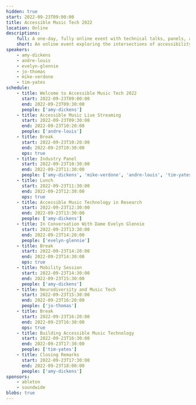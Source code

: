 ```yaml
---
hidden: true
start: 2022-09-23T09:00:00
title: Accessible Music Tech 2022
location: Online
descriptions:
    full: A one-day, fully online event with technical talks, panels, and musical demonstrations exploring the intersections of accessibility and music.
    short: An online event exploring the intersections of accessibility and music.
speakers:
    - amy-dickens
    - andre-louis
    - evelyn-glennie
    - jo-thomas
    - mike-verdone
    - tim-yates
schedule:
    - title: Welcome to Accessible Music Tech 2022
      start: 2022-09-23T09:00:00
      end: 2022-09-23T09:30:00
      people: ['amy-dickens']
    - title: Accessible Music Live Streaming
      start: 2022-09-23T09:30:00
      end: 2022-09-23T10:20:00
      people: ['andre-louis']
    - title: Break
      start: 2022-09-23T10:20:00
      end: 2022-09-23T10:30:00
      ops: true
    - title: Industry Panel
      start: 2022-09-23T10:30:00
      end: 2022-09-23T11:30:00
      people: ['amy-dickens', 'mike-verdone', 'andre-louis', 'tim-yates']
    - title: Lunch
      start: 2022-09-23T11:30:00
      end: 2022-09-23T12:30:00
      ops: true
    - title: Accessible Music Technology in Research
      start: 2022-09-23T12:30:00
      end: 2022-09-23T13:30:00
      people: ['amy-dickens']
    - title: In Conversation With Dame Evelyn Glennie
      start: 2022-09-23T13:30:00
      end: 2022-09-23T14:20:00
      people: ['evelyn-glennie']
    - title: Break
      start: 2022-09-23T14:20:00
      end: 2022-09-23T14:30:00
      ops: true
    - title: Mobility Session
      start: 2022-09-23T14:30:00
      end: 2022-09-23T15:30:00
      people: ['amy-dickens']
    - title: Neurodiversity and Music Tech
      start: 2022-09-23T15:30:00
      end: 2022-09-23T16:20:00
      people: ['jo-thomas']
    - title: Break
      start: 2022-09-23T16:20:00
      end: 2022-09-23T16:30:00
      ops: true
    - title: Building Accessible Music Technology
      start: 2022-09-23T16:30:00
      end: 2022-09-23T17:30:00
      people: ['tim-yates']
    - title: Closing Remarks
      start: 2022-09-23T17:30:00
      end: 2022-09-23T18:00:00
      people: ['amy-dickens']
sponsors:
    - ableton
    - soundwide
blobs: true
---
```

